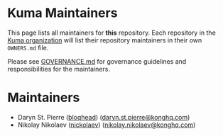 # Kuma Maintainers

This page lists all maintainers for **this**
repository. Each repository in the [Kuma organization](https://github.com/kumahq/) will
list their repository maintainers in their own `OWNERS.md` file.

Please see [GOVERNANCE.md](GOVERNANCE.md) for governance guidelines and responsibilities for the maintainers.

# Maintainers

* Daryn St. Pierre ([bloqhead](https://github.com/bloqhead)) (daryn.st.pierre@konghq.com)
* Nikolay Nikolaev ([nickolaev](https://github.com/nickolaev)) (nikolay.nikolaev@konghq.com)
